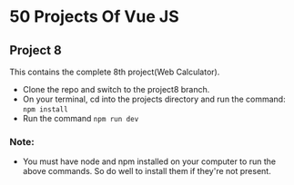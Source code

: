 # 50 Projects Of Vue JS
## Project 8

This contains the complete 8th project(Web Calculator).
- Clone the repo and switch to the project8 branch. 
- On your terminal, cd into the projects directory and run the command: ```npm install```
- Run the command ```npm run dev```

### Note:
- You must have node and npm installed on your computer to run the above commands. So do well to install them if they're not present.
